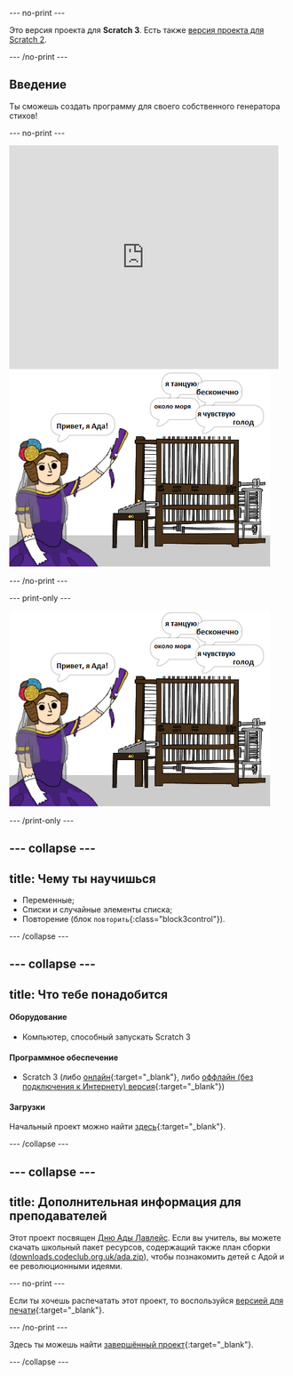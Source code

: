 \--- no-print \---

Это версия проекта для **Scratch 3**. Есть также [версия проекта для Scratch 2](https://projects.raspberrypi.org/en/projects/poetry-generator-scratch2).

\--- /no-print \---

## Введение

Ты сможешь создать программу для своего собственного генератора стихов!

\--- no-print \---

<div class="scratch-preview">
  <iframe allowtransparency="true" width="485" height="402" src="https://scratch.mit.edu/projects/embed/77844926/?autostart=false" frameborder="0" scrolling="no"></iframe>
  <img src="images/poetry-final.png">
</div>

\--- /no-print \---

\--- print-only \---

![скриншот игры](images/poetry-final.png)

\--- /print-only \---

## \--- collapse \---

## title: Чему ты научишься

+ Переменные;
+ Списки и случайные элементы списка;
+ Повторение (блок `повторить`{:class="block3control"}).

\--- /collapse \---

## \--- collapse \---

## title: Что тебе понадобится

#### Оборудование

+ Компьютер, способный запускать Scratch 3

#### Программное обеспечение

+ Scratch 3 (либо [онлайн](https://rpf.io/scratchon){:target="_blank"}, либо [оффлайн (без подключения к Интернету) версия](https://rpf.io/scratchoff){:target="_blank"})

#### Загрузки

Начальный проект можно найти [здесь](https://rpf.io/p/ru-RU/poetry-generator-go){:target="_blank"}.

\--- /collapse \---

## \--- collapse \---

## title: Дополнительная информация для преподавателей

Этот проект посвящен [Дню Ады Лавлейс](https://findingada.com). Если вы учитель, вы можете скачать школьный пакет ресурсов, содержащий также план сборки ([downloads.codeclub.org.uk/ada.zip](http://downloads.codeclub.org.uk/ada.zip)), чтобы познакомить детей с Адой и ее революционными идеями.

\--- no-print \---

Если ты хочешь распечатать этот проект, то воспользуйся [версией для печати](https://projects.raspberrypi.org/en/projects/poetry-generator/print){:target="_blank"}.

\--- /no-print \---

Здесь ты можешь найти [завершённый проект](https://rpf.io/p/ru-RU/poetry-generator-get){:target="_blank"}.

\--- /collapse \---
